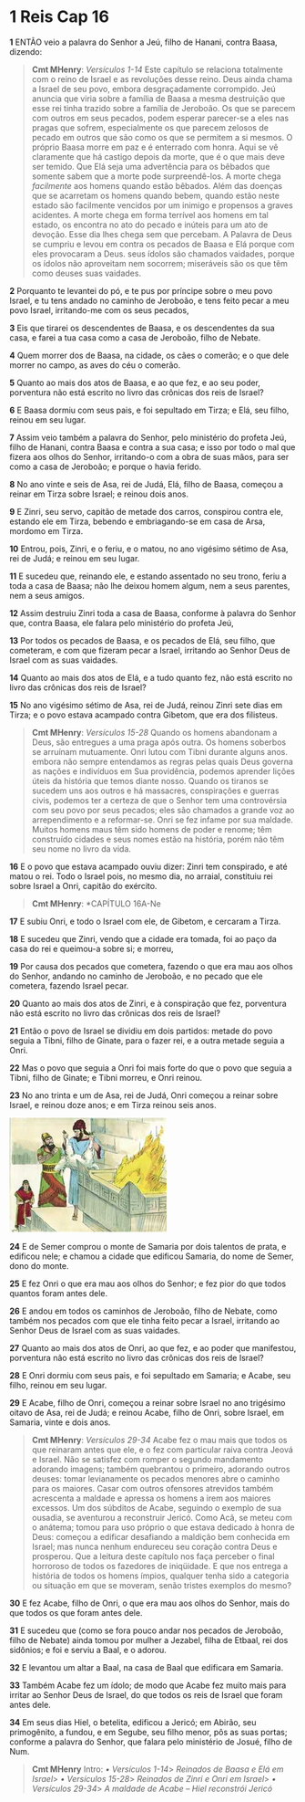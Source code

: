 # 1 Reis Cap 16

**1** 	ENTÃO veio a palavra do Senhor a Jeú, filho de Hanani, contra Baasa, dizendo:

> **Cmt MHenry**: *Versículos 1-14* Este capítulo se relaciona totalmente com o reino de Israel e as revoluções desse reino. Deus ainda chama a Israel de seu povo, embora desgraçadamente corrompido. Jeú anuncia que viria sobre a família de Baasa a mesma destruição que esse rei tinha trazido sobre a família de Jeroboão. Os que se parecem com outros em seus pecados, podem esperar parecer-se a eles nas pragas que sofrem, especialmente os que parecem zelosos de pecado em outros que são como os que se permitem a si mesmos. O próprio Baasa morre em paz e é enterrado com honra. Aqui se vê claramente que há castigo depois da morte, que é o que mais deve ser temido. Que Elá seja uma advertência para os bêbados que somente sabem que a morte pode surpreendê-los. A morte chega *facilmente* aos homens quando estão bêbados. Além das doenças que se acarretam os homens quando bebem, quando estão neste estado são facilmente vencidos por um inimigo e propensos a graves acidentes. A morte chega em forma terrível aos homens em tal estado, os encontra no ato do pecado e inúteis para um ato de devoção. Esse dia lhes chega sem que percebam. A Palavra de Deus se cumpriu e levou em contra os pecados de Baasa e Elá porque com eles provocaram a Deus. seus ídolos são chamados vaidades, porque os ídolos não aproveitam nem socorrem; miseráveis são os que têm como deuses suas vaidades.

**2** 	Porquanto te levantei do pó, e te pus por príncipe sobre o meu povo Israel, e tu tens andado no caminho de Jeroboão, e tens feito pecar a meu povo Israel, irritando-me com os seus pecados,

**3** 	Eis que tirarei os descendentes de Baasa, e os descendentes da sua casa, e farei a tua casa como a casa de Jeroboão, filho de Nebate.

**4** 	Quem morrer dos de Baasa, na cidade, os cães o comerão; e o que dele morrer no campo, as aves do céu o comerão.

**5** 	Quanto ao mais dos atos de Baasa, e ao que fez, e ao seu poder, porventura não está escrito no livro das crônicas dos reis de Israel?

**6** 	E Baasa dormiu com seus pais, e foi sepultado em Tirza; e Elá, seu filho, reinou em seu lugar.

**7** 	Assim veio também a palavra do Senhor, pelo ministério do profeta Jeú, filho de Hanani, contra Baasa e contra a sua casa; e isso por todo o mal que fizera aos olhos do Senhor, irritando-o com a obra de suas mãos, para ser como a casa de Jeroboão; e porque o havia ferido.

**8** 	No ano vinte e seis de Asa, rei de Judá, Elá, filho de Baasa, começou a reinar em Tirza sobre Israel; e reinou dois anos.

**9** 	E Zinri, seu servo, capitão de metade dos carros, conspirou contra ele, estando ele em Tirza, bebendo e embriagando-se em casa de Arsa, mordomo em Tirza.

**10** 	Entrou, pois, Zinri, e o feriu, e o matou, no ano vigésimo sétimo de Asa, rei de Judá; e reinou em seu lugar.

**11** 	E sucedeu que, reinando ele, e estando assentado no seu trono, feriu a toda a casa de Baasa; não lhe deixou homem algum, nem a seus parentes, nem a seus amigos.

**12** 	Assim destruiu Zinri toda a casa de Baasa, conforme à palavra do Senhor que, contra Baasa, ele falara pelo ministério do profeta Jeú,

**13** 	Por todos os pecados de Baasa, e os pecados de Elá, seu filho, que cometeram, e com que fizeram pecar a Israel, irritando ao Senhor Deus de Israel com as suas vaidades.

**14** 	Quanto ao mais dos atos de Elá, e a tudo quanto fez, não está escrito no livro das crônicas dos reis de Israel?

**15** 	No ano vigésimo sétimo de Asa, rei de Judá, reinou Zinri sete dias em Tirza; e o povo estava acampado contra Gibetom, que era dos filisteus.

> **Cmt MHenry**: *Versículos 15-28* Quando os homens abandonam a Deus, são entregues a uma praga após outra. Os homens soberbos se arruínam mutuamente. Onri lutou com Tibni durante alguns anos. embora não sempre entendamos as regras pelas quais Deus governa as nações e indivíduos em Sua providência, podemos aprender lições úteis da história que temos diante nosso. Quando os tiranos se sucedem uns aos outros e há massacres, conspirações e guerras civis, podemos ter a certeza de que o Senhor tem uma controvérsia com seu povo por seus pecados; eles são chamados a grande voz ao arrependimento e a reformar-se. Onri se fez infame por sua maldade. Muitos homens maus têm sido homens de poder e renome; têm construído cidades e seus nomes estão na história, porém não têm seu nome no livro da vida.

**16** 	E o povo que estava acampado ouviu dizer: Zinri tem conspirado, e até matou o rei. Todo o Israel pois, no mesmo dia, no arraial, constituiu rei sobre Israel a Onri, capitão do exército.

> **Cmt MHenry**: *CAPÍTULO 16A-Ne

**17** 	E subiu Onri, e todo o Israel com ele, de Gibetom, e cercaram a Tirza.

**18** 	E sucedeu que Zinri, vendo que a cidade era tomada, foi ao paço da casa do rei e queimou-a sobre si; e morreu,

**19** 	Por causa dos pecados que cometera, fazendo o que era mau aos olhos do Senhor, andando no caminho de Jeroboão, e no pecado que ele cometera, fazendo Israel pecar.

**20** 	Quanto ao mais dos atos de Zinri, e à conspiração que fez, porventura não está escrito no livro das crônicas dos reis de Israel?

**21** 	Então o povo de Israel se dividiu em dois partidos: metade do povo seguia a Tibni, filho de Ginate, para o fazer rei, e a outra metade seguia a Onri.

**22** 	Mas o povo que seguia a Onri foi mais forte do que o povo que seguia a Tibni, filho de Ginate; e Tibni morreu, e Onri reinou.

**23** 	No ano trinta e um de Asa, rei de Judá, Onri começou a reinar sobre Israel, e reinou doze anos; e em Tirza reinou seis anos.

![](../Images/SweetPublishing/11-16-1.jpg) 

**24** 	E de Semer comprou o monte de Samaria por dois talentos de prata, e edificou nele; e chamou a cidade que edificou Samaria, do nome de Semer, dono do monte.

**25** 	E fez Onri o que era mau aos olhos do Senhor; e fez pior do que todos quantos foram antes dele.

**26** 	E andou em todos os caminhos de Jeroboão, filho de Nebate, como também nos pecados com que ele tinha feito pecar a Israel, irritando ao Senhor Deus de Israel com as suas vaidades.

**27** 	Quanto ao mais dos atos de Onri, ao que fez, e ao poder que manifestou, porventura não está escrito no livro das crônicas dos reis de Israel?

**28** 	E Onri dormiu com seus pais, e foi sepultado em Samaria; e Acabe, seu filho, reinou em seu lugar.

**29** 	E Acabe, filho de Onri, começou a reinar sobre Israel no ano trigésimo oitavo de Asa, rei de Judá; e reinou Acabe, filho de Onri, sobre Israel, em Samaria, vinte e dois anos.

> **Cmt MHenry**: *Versículos 29-34* Acabe fez o mau mais que todos os que reinaram antes que ele, e o fez com particular raiva contra Jeová e Israel. Não se satisfez com romper o segundo mandamento adorando imagens; também quebrantou o primeiro, adorando outros deuses: tomar levianamente os pecados menores abre o caminho para os maiores. Casar com outros ofensores atrevidos também acrescenta a maldade e apressa os homens a irem aos maiores excessos. Um dos súbditos de Acabe, seguindo o exemplo de sua ousadia, se aventurou a reconstruir Jericó. Como Acã, se meteu com o anátema; tomou para uso próprio o que estava dedicado à honra de Deus: começou a edificar desafiando a maldição bem conhecida em Israel; mas nunca nenhum endureceu seu coração contra Deus e prosperou. Que a leitura deste capítulo nos faça perceber o final horroroso de todos os fazedores de iniqüidade. E que nos entrega a história de todos os homens ímpios, qualquer tenha sido a categoria ou situação em que se moveram, senão tristes exemplos do mesmo?

**30** 	E fez Acabe, filho de Onri, o que era mau aos olhos do Senhor, mais do que todos os que foram antes dele.

**31** 	E sucedeu que (como se fora pouco andar nos pecados de Jeroboão, filho de Nebate) ainda tomou por mulher a Jezabel, filha de Etbaal, rei dos sidônios; e foi e serviu a Baal, e o adorou.

**32** 	E levantou um altar a Baal, na casa de Baal que edificara em Samaria.

**33** 	Também Acabe fez um ídolo; de modo que Acabe fez muito mais para irritar ao Senhor Deus de Israel, do que todos os reis de Israel que foram antes dele.

**34** 	Em seus dias Hiel, o betelita, edificou a Jericó; em Abirão, seu primogênito, a fundou, e em Segube, seu filho menor, pôs as suas portas; conforme a palavra do Senhor, que falara pelo ministério de Josué, filho de Num.


> **Cmt MHenry** Intro: *• Versículos 1-14*> *Reinados de Baasa e Elá em Israel*> *• Versículos 15-28*> *Reinados de Zinri e Onri em Israel*> *• Versículos 29-34*> *A maldade de Acabe – Hiel reconstrói Jericó*